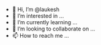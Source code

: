 - 👋 Hi, I’m @laukesh
- 👀 I’m interested in ...
- 🌱 I’m currently learning ...
- 💞️ I’m looking to collaborate on ...
- 📫 How to reach me ...

<!---
laukesh/laukesh is a ✨ special ✨ repository because its `README.md` (this file) appears on your GitHub profile.
You can click the Preview link to take a look at your changes.
--->
